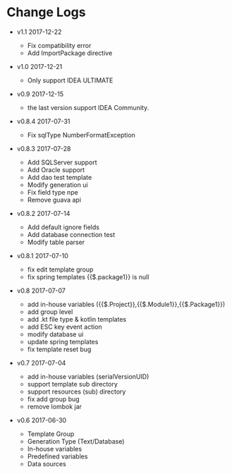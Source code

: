 # Change Logs
- v1.1 2017-12-22
    - Fix compatibility error
    - Add ImportPackage directive

- v1.0 2017-12-21
    - Only support IDEA ULTIMATE

- v0.9 2017-12-15
    - the last version support IDEA Community.

- v0.8.4 2017-07-31
    - Fix sqlType NumberFormatException

- v0.8.3 2017-07-28
    - Add SQLServer support
    - Add Oracle support
    - Add dao test template
    - Modify generation ui
    - Fix field type npe
    - Remove guava api

- v0.8.2 2017-07-14
    - Add default ignore fields
    - Add database connection test
    - Modify table parser

- v0.8.1 2017-07-10
    - fix edit template group
    - fix spring templates {{$.package1}} is null

- v0.8 2017-07-07
    - add in-house variables ({{$.Project}},{{$.Module1}},{{$.Package1}})
    - add group level
    - add .kt file type & kotlin templates
    - add ESC key event action
    - modify database ui
    - update spring templates
    - fix template reset bug
    
- v0.7 2017-07-04
    - add in-house variables (serialVersionUID)
    - support template sub directory
    - support resources (sub) directory
    - fix add group bug
    - remove lombok jar
    
- v0.6 2017-06-30
    - Template Group
    - Generation Type (Text/Database)
    - In-house variables
    - Predefined variables
    - Data sources
